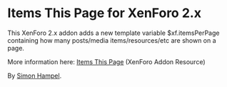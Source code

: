 Items This Page for XenForo 2.x
===============================

This XenForo 2.x addon adds a new template variable $xf.itemsPerPage containing how many posts/media items/resources/etc
are shown on a page. 

More information here: [Items This Page](https://xenforo.com/community/resources/)
(XenForo Addon Resource)

By [Simon Hampel](https://twitter.com/SimonHampel).

